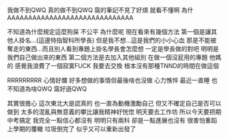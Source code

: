 我做不到QWQ
真的做不到QWQ
窩的筆記不見了好煩 就看不懂啊
為什AAAAAAAAAAAAAAAAAAAAAAAAAAAAAA

不知道為什麼規定這麼狗屎
不公平
為什麼呢
現在看來有幾個方法
第一個是讓其他人掛名...(這邊特指智科所學長) 但是我不想...這是我們的小小心血
那是不能被奪走的東西...而且別人看到專題上掛名學長會怎麼想 一定是學長做的對吧
明明是我們自己做出來的東西
第二個方法是去加入其他組別 在做一個沒屁用的專題 他媽的
感覺我浪費了一個寂寞FUCK 我要去交換 根本沒有那種TNND的時間在做這個

RRRRRRRRR
心情好爛
好多想做的事情但最後啥也沒做
心力憔悴 最近一直睡 也不知道為啥QWQ
窩好遜QWQ

其實很擔心
這次東北大是認真的
也一直為動機激勵自己
但又不確定自己是否可以做到
太多的混亂與無意義的攀比讓我精神好恍惚
明天要去工作坊
所以今天要把期中考搞定
我完全一點信心都沒有 明明只有兩科
卻是一點進展也沒有
很害怕重蹈上學期的覆轍
垃圾倒完了 似乎又可以重新出發了
